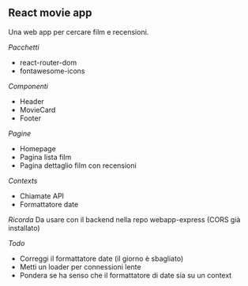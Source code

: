 ## React movie app
Una web app per cercare film e recensioni.

*Pacchetti*
- react-router-dom
- fontawesome-icons

*Componenti*
- Header
- MovieCard
- Footer

*Pagine*
- Homepage
- Pagina lista film
- Pagina dettaglio film con recensioni

*Contexts*
- Chiamate API
- Formattatore date

*Ricorda*
Da usare con il backend nella repo webapp-express (CORS già installato)

*Todo*
- Correggi il formattatore date (il giorno è sbagliato)
- Metti un loader per connessioni lente
- Pondera se ha senso che il formattatore di date sia su un context